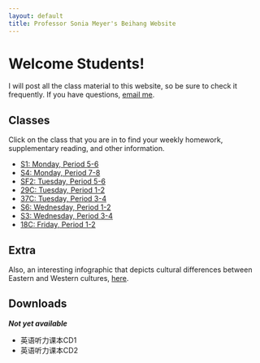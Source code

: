 ```yaml
---
layout: default
title: Professor Sonia Meyer's Beihang Website
---
```


# Welcome Students!

I will post all the class material to this website, so be sure to check it frequently. If you have questions, [email me](mailto:sonia@meyercraft.net).

## Classes

Click on the class that you are in to find your weekly homework, supplementary reading, and other information.

*	[S1: Monday, Period 5-6](classes/s1s3s4s6.html)
*	[S4: Monday, Period 7-8](classes/s1s3s4s6.html)
*	[SF2: Tuesday, Period 5-6](classes/sf2.html)
*	[29C: Tuesday, Period 1-2](classes/29c37c.html)
*	[37C: Tuesday, Period 3-4](classes/29c37c.html)
*	[S6: Wednesday, Period 1-2](classes/s1s3s4s6.html)
*	[S3: Wednesday, Period 3-4](classes/s1s3s4s6.html)
*	[18C: Friday, Period 1-2](classes/18c.html)

## Extra

Also, an interesting infographic that depicts cultural differences between Eastern and Western cultures, [here](http://bsix12.com/east-meets-west/).

## Downloads

***Not yet available***

* 英语听力课本CD1
* 英语听力课本CD2
